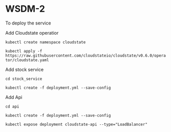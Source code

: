 # WSDM-2
To deploy the service

Add Cloudstate operatior

`kubectl create namespace cloudstate`

`kubectl apply -f https://raw.githubusercontent.com/cloudstateio/cloudstate/v0.6.0/operator/cloudstate.yaml`

Add stock service

`cd stock_service`

`kubectl create -f deployment.yml --save-config`

Add Api

`cd api`

`kubectl create -f deployment.yml --save-config`

`kubectl expose deployment cloudstate-api --type="LoadBalancer"`
